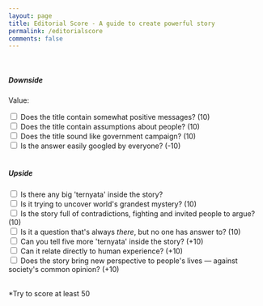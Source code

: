 ```yaml
---
layout: page
title: Editorial Score - A guide to create powerful story
permalink: /editorialscore
comments: false
---
```


<script src="{{ site.baseurl }}/assets/js/editorialscore.js"></script>





<div class="progress">
       <div class="progress-bar" role="progressbar" aria-valuenow="50" aria-valuemin="0" aria-valuemax="100">

   </div>
   </div>

<br>

<h5>Downside</h5>

<p>Value: <span id="progress"></span></p>

<div class="checkbox">
  <label><input name="p10" class="progress" type="checkbox" value="40"> Does the title contain somewhat positive messages? (10)</label><br>
  <label><input name="p20" class="progress" type="checkbox" value="10"> Does the title contain assumptions about people? (10)</label><br>
  <label><input name="p30" class="progress" type="checkbox" value="20"> Does the title sound like government campaign? (10)</label><br>
  <label><input name="p40" class="progress" type="checkbox" value="30"> Is the answer easily googled by everyone? (-10)</label>
</div>


<script src="https://cdnjs.cloudflare.com/ajax/libs/jquery/3.4.1/core.js"></script>
<script src="https://cdnjs.cloudflare.com/ajax/libs/jquery/3.4.1/jquery.js"></script>

<br>

<h5>Upside</h5>
<div class="checkbox">
  <label><input name="progress" class="progress" type="checkbox" value="-10"> Is there any big 'ternyata' inside the story?</label>
  <br>
  <label><input name="progress" class="progress" type="checkbox" value="20"> Is it trying to uncover world's grandest mystery? (10)</label><br>
  <label><input type="checkbox" value="30"> Is the story full of contradictions, fighting and invited people to argue? (10)</label><br>
  <label><input type="checkbox" value="40"> Is it a question that's always <i>there</i>, but no one has answer to? (10)</label><br>
  <label><input type="checkbox" value="10"> Can you tell five more 'ternyata' inside the story? (+10)</label><br>
  <label><input type="checkbox" value="10"> Can it relate directly to human experience? (+10)</label><br>
  <label><input type="checkbox" value="10"> Does the story bring new perspective to people's lives — against society's common opinion? (+10)</label><br>
</div>
<br>

<p>*Try to score at least 50</p>
